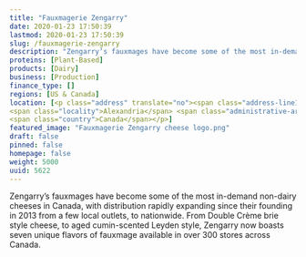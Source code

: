 ```yaml
---
title: "Fauxmagerie Zengarry"
date: 2020-01-23 17:50:39
lastmod: 2020-01-23 17:50:39
slug: /fauxmagerie-zengarry
description: "Zengarry’s fauxmages have become some of the most in-demand non-dairy cheeses in Canada, with distribution rapidly expanding since their founding in 2013 from a few local outlets, to nationwide. From Double Crème brie style cheese, to aged cumin-scented Leyden style, Zengarry now boasts seven unique flavors of fauxmage available in over 300 stores across Canada."
proteins: [Plant-Based]
products: [Dairy]
business: [Production]
finance_type: []
regions: [US & Canada]
location: [<p class="address" translate="no"><span class="address-line1">Main Street North 209</span><br>
<span class="locality">Alexandria</span> <span class="administrative-area">Ontario</span> <span class="postal-code">K0C 1A0</span><br>
<span class="country">Canada</span></p>]
featured_image: "Fauxmagerie Zengarry cheese logo.png"
draft: false
pinned: false
homepage: false
weight: 5000
uuid: 5622
---
```

<p>Zengarry’s fauxmages have become some of the most in-demand non-dairy cheeses in Canada, with distribution rapidly expanding since their founding in 2013 from a few local outlets, to nationwide. From Double Crème brie style cheese, to aged cumin-scented Leyden style, Zengarry now boasts seven unique flavors of fauxmage available in over 300 stores across Canada.</p>
